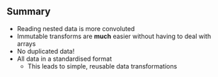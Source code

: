 ## Summary

- Reading nested data is more convoluted
- Immutable transforms are **much** easier without having to deal with arrays
- No duplicated data!
- All data in a standardised format
  - This leads to simple, reusable data transformations
